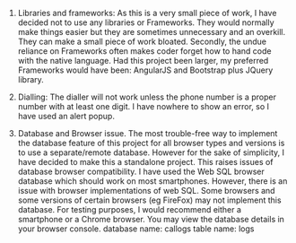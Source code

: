 1) Libraries and frameworks: 
As this is a very small piece of work, I have decided not to use any libraries or Frameworks. They would normally make things easier but they are sometimes unnecessary and an overkill. They can make a small piece of work bloated. Secondly, the undue reliance on Frameworks often makes coder forget how to hand code with the native language. Had this project been larger, my preferred Frameworks would have been: AngularJS and Bootstrap plus JQuery library.

2) Dialling:
The dialler will not work unless the phone number is a proper number with at least one digit. I have nowhere to show an error, so I have used an alert popup.

3) Database and Browser issue.
The most trouble-free way to implement the database feature of this project for all browser types and versions is to use a separate/remote database. However for the sake of simplicity, I have decided to make this a standalone project. This raises issues of database browser compatibility. I have used the Web SQL browser database which should work on most smartphones. However, there is an issue with browser implementations of web SQL. Some browsers and some versions of certain browsers (eg FireFox) may not implement this database. For testing purposes, I would recommend either a smartphone or a Chrome browser. You may view the database details in your browser console.
database name: callogs
table name: logs
